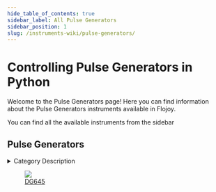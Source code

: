 ```yaml
--- 
hide_table_of_contents: true
sidebar_label: All Pulse Generators
sidebar_position: 1
slug: /instruments-wiki/pulse-generators/
---
```


# Controlling Pulse Generators in Python

Welcome to the Pulse Generators page! Here you can find information about the Pulse Generators instruments available in Flojoy.

You can find all the available instruments from the sidebar


## Pulse Generators 

 <details> 
 <summary>Category Description</summary> 
 A pulse generator is either an electronic circuit or a piece of electronic test equipment used to generate rectangular pulses. Pulse generators are used primarily for working with digital circuits; related function generators are used primarily for analog circuits. 
 </details> 

 <div className="flex flex-wrap" style={{ marginLeft: "-40px" }}>
<a href="/instruments-wiki/pulse-generator/srs/dg645">
<figure style={{ width: "185px", height: "200px", objectFit: "scale-down", marginRight: "15px" }}>
<img src="https://res.cloudinary.com/dhopxs1y3/image/upload/e_bgremoval/v1692309917/Instruments/Pulse%20Generators/DG645/file.png" style={{ width: "185px", height: "200px", objectFit: "scale-down", marginRight: "15px" }} />
<figcaption>DG645</figcaption>
</figure>
</a>
</div>